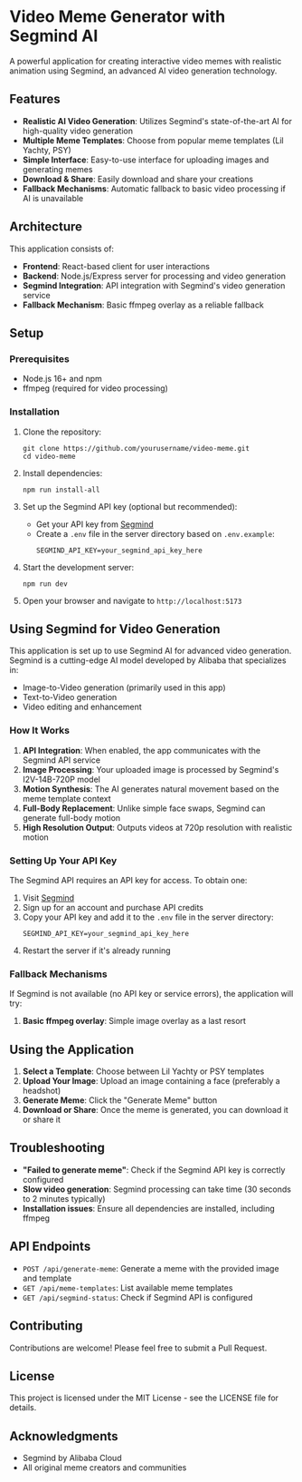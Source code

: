 # Video Meme Generator with Segmind AI

A powerful application for creating interactive video memes with realistic animation using Segmind, an advanced AI video generation technology.

## Features

- **Realistic AI Video Generation**: Utilizes Segmind's state-of-the-art AI for high-quality video generation
- **Multiple Meme Templates**: Choose from popular meme templates (Lil Yachty, PSY)
- **Simple Interface**: Easy-to-use interface for uploading images and generating memes
- **Download & Share**: Easily download and share your creations
- **Fallback Mechanisms**: Automatic fallback to basic video processing if AI is unavailable

## Architecture

This application consists of:

- **Frontend**: React-based client for user interactions
- **Backend**: Node.js/Express server for processing and video generation
- **Segmind Integration**: API integration with Segmind's video generation service
- **Fallback Mechanism**: Basic ffmpeg overlay as a reliable fallback

## Setup

### Prerequisites

- Node.js 16+ and npm
- ffmpeg (required for video processing)

### Installation

1. Clone the repository:
   ```
   git clone https://github.com/yourusername/video-meme.git
   cd video-meme
   ```

2. Install dependencies:
   ```
   npm run install-all
   ```

3. Set up the Segmind API key (optional but recommended):
   - Get your API key from [Segmind](https://segmind.com)
   - Create a `.env` file in the server directory based on `.env.example`:
     ```
     SEGMIND_API_KEY=your_segmind_api_key_here
     ```

4. Start the development server:
   ```
   npm run dev
   ```

5. Open your browser and navigate to `http://localhost:5173`

## Using Segmind for Video Generation

This application is set up to use Segmind AI for advanced video generation. Segmind is a cutting-edge AI model developed by Alibaba that specializes in:

- Image-to-Video generation (primarily used in this app)
- Text-to-Video generation
- Video editing and enhancement

### How It Works

1. **API Integration**: When enabled, the app communicates with the Segmind API service
2. **Image Processing**: Your uploaded image is processed by Segmind's I2V-14B-720P model
3. **Motion Synthesis**: The AI generates natural movement based on the meme template context
4. **Full-Body Replacement**: Unlike simple face swaps, Segmind can generate full-body motion
5. **High Resolution Output**: Outputs videos at 720p resolution with realistic motion

### Setting Up Your API Key

The Segmind API requires an API key for access. To obtain one:

1. Visit [Segmind](https://segmind.com)
2. Sign up for an account and purchase API credits
3. Copy your API key and add it to the `.env` file in the server directory:
   ```
   SEGMIND_API_KEY=your_segmind_api_key_here
   ```
4. Restart the server if it's already running

### Fallback Mechanisms

If Segmind is not available (no API key or service errors), the application will try:

1. **Basic ffmpeg overlay**: Simple image overlay as a last resort

## Using the Application

1. **Select a Template**: Choose between Lil Yachty or PSY templates
2. **Upload Your Image**: Upload an image containing a face (preferably a headshot)
3. **Generate Meme**: Click the "Generate Meme" button
4. **Download or Share**: Once the meme is generated, you can download it or share it

## Troubleshooting

- **"Failed to generate meme"**: Check if the Segmind API key is correctly configured
- **Slow video generation**: Segmind processing can take time (30 seconds to 2 minutes typically)
- **Installation issues**: Ensure all dependencies are installed, including ffmpeg

## API Endpoints

- `POST /api/generate-meme`: Generate a meme with the provided image and template
- `GET /api/meme-templates`: List available meme templates
- `GET /api/segmind-status`: Check if Segmind API is configured

## Contributing

Contributions are welcome! Please feel free to submit a Pull Request.

## License

This project is licensed under the MIT License - see the LICENSE file for details.

## Acknowledgments

- Segmind by Alibaba Cloud
- All original meme creators and communities
